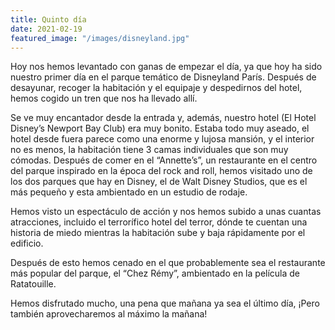 ```yaml
---
title: Quinto día
date: 2021-02-19
featured_image: "/images/disneyland.jpg"
---
```


Hoy nos hemos levantado con ganas de empezar el día, ya que hoy ha sido nuestro primer día en el parque temático de Disneyland París. Después de desayunar, recoger la habitación y el equipaje y despedirnos del hotel, hemos cogido un tren que nos ha llevado allí.

Se ve muy encantador desde la entrada y, además, nuestro hotel (El Hotel Disney’s Newport Bay Club) era muy bonito. Estaba todo muy aseado, el hotel desde fuera parece como una enorme y lujosa mansión, y el interior no es menos, la habitación tiene 3 camas individuales que son muy cómodas.
Después de comer en el “Annette’s”, un restaurante en el centro del parque inspirado en la época del rock and roll, hemos visitado uno de los dos parques que hay en Disney, el de Walt Disney Studios, que es el más pequeño y esta ambientado en un estudio de rodaje.

Hemos visto un espectáculo de acción y nos hemos subido a unas cuantas atracciones, incluido el terrorífico hotel del terror, dónde te cuentan una historia de miedo mientras la habitación sube y baja rápidamente por el edificio.

Después de esto hemos cenado en el que probablemente sea el restaurante más popular del parque, el “Chez Rémy”, ambientado en la película de Ratatouille.

Hemos disfrutado mucho, una pena que mañana ya sea el último día, ¡Pero también aprovecharemos al máximo la mañana!
